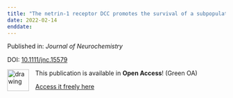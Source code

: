 ```yaml
---
title: "The netrin‐1 receptor DCC promotes the survival of a subpopulation of midbrain dopaminergic neurons: Relevance for ageing and Parkinson’s disease"
date: 2022-02-14
enddate:
---
```


Published in: *Journal of Neurochemistry*

DOI: [10.1111/jnc.15579](https://doi.org/10.1111/jnc.15579)

<img src="https://upload.wikimedia.org/wikipedia/commons/thumb/9/90/Open_Access_logo_PLoS_white_green.svg/576px-Open_Access_logo_PLoS_white_green.svg.png" alt="drawing" width="50" align="left"/> &nbsp;&nbsp;&nbsp;This publication is available in **Open Access**! (Green OA)

&nbsp;&nbsp;&nbsp;<a href="https://www.ncbi.nlm.nih.gov/pmc/articles/PMC9305203" download>Access it freely here</a>

